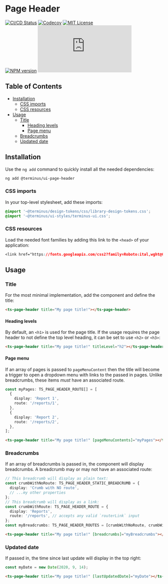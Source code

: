 <h1>Page Header</h1>

[![CI/CD Status][github-action-badge]][github-action-link] [![Codecov][codecov-badge]][codecov-project] [![MIT License][license-image]][license-url]  
[![NPM version][npm-version-image]][npm-package] [![Library size][file-size-badge]][raw-distribution-js]

<!-- START doctoc generated TOC please keep comment here to allow auto update -->
<!-- DON'T EDIT THIS SECTION, INSTEAD RE-RUN doctoc TO UPDATE -->
## Table of Contents

- [Installation](#installation)
  - [CSS imports](#css-imports)
  - [CSS resources](#css-resources)
- [Usage](#usage)
  - [Title](#title)
    - [Heading levels](#heading-levels)
    - [Page menu](#page-menu)
  - [Breadcrumbs](#breadcrumbs)
  - [Updated date](#updated-date)

<!-- END doctoc generated TOC please keep comment here to allow auto update -->

## Installation

Use the `ng add` command to quickly install all the needed dependencies:

```bash
ng add @terminus/ui-page-header
```

### CSS imports

In your top-level stylesheet, add these imports:

```css
@import '~@terminus/design-tokens/css/library-design-tokens.css';
@import '~@terminus/ui-styles/terminus-ui.css';
```  

### CSS resources

Load the needed font families by adding this link to the `<head>` of your application:

```css
<link href="https://fonts.googleapis.com/css2?family=Roboto:ital,wght@0,400;0,500;0,700;1,400&display=swap" rel="stylesheet">
```

## Usage

### Title

For the most minimal implementation, add the component and define the title:

```html
<ts-page-header title="My page title!"></ts-page-header>
```

#### Heading levels

By default, an `<h1>` is used for the page title. If the usage requires the page header to not define the top level
heading, it can be set to use `<h2>` or `<h3>`:

```html
<ts-page-header title="My page title!" titleLevel="h2"></ts-page-header>
```

#### Page menu

If an array of pages is passed to `pageMenuContent` then the title will become a trigger to open a dropdown menu with
links to the passed in pages. Unlike breadcrumbs, these items _must_ have an associated route.

```typescript
const myPages: TS_PAGE_HEADER_ROUTE[] = [
  {
    display: 'Report 1',
    route: '/reports/1',
  },
  {
    display: 'Report 2',
    route: '/reports/2',
  },
];
```

```html
<ts-page-header title="My page title!" [pageMenuContents]="myPages"></ts-page-header>
```

### Breadcrumbs

If an array of breadcrumbs is passed in, the component will display breadcrumbs. A breadcrumb may or may not have an
associated route:

```typescript
// This breadcrumb will display as plain text:
const crumbWithNoRoute: TS_PAGE_HEADER_STATIC_BREADCRUMB = {
  display: 'Crumb with NO route',
  // ...my other properties
};
// This breadcrumb will display as a link:
const crumbWithRoute: TS_PAGE_HEADER_ROUTE = {
  display: 'Reports',
  route: '/reports', // accepts any valid `routerLink` input
};
const myBreadcrumbs: TS_PAGE_HEADER_ROUTES = [crumbWithNoRoute, crumbWithRoute];
```

```html
<ts-page-header title="My page title!" [breadcrumbs]="myBreadcrumbs"></ts-page-header>
```

### Updated date

If passed in, the time since last update will display in the top right:

```typescript
const myDate = new Date(2020, 9, 14);
```

```html
<ts-page-header title="My page title!" [lastUpdatedDate]="myDate"></ts-page-header>
```

<!-- Links -->
[license-url]:         https://github.com/GetTerminus/terminus-oss/blob/release/LICENSE
[license-image]:       http://img.shields.io/badge/license-MIT-blue.svg
[codecov-project]:     https://codecov.io/gh/GetTerminus/terminus-oss
[codecov-badge]:       https://codecov.io/gh/GetTerminus/terminus-oss/branch/release/graph/badge.svg
[npm-version-image]:   http://img.shields.io/npm/v/@terminus/ui-page-header.svg
[npm-package]:         https://www.npmjs.com/package/@terminus/ui-page-header
[github-action-badge]: https://github.com/GetTerminus/terminus-oss/workflows/Release%20CI/badge.svg
[github-action-link]:  https://github.com/GetTerminus/terminus-oss/actions?query=workflow%3A%22CI+Release%22
[file-size-badge]:     http://img.badgesize.io/https://unpkg.com/@terminus/ui-page-header/bundles/terminus-ui-page-header.umd.min.js?compression=gzip
[raw-distribution-js]: https://unpkg.com/@terminus/ui-paginator/bundles/terminus-ui-page-header.umd.js
